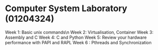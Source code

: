 # Computer System Laboratory (01204324)
Week 1: Basic unix commands\n
Week 2: Virtualisation, Container
Week 3: Assembly and C
Week 4: C and Python
Week 5: Review your hardware performance with PAPI and RAPL
Week 6 : Pthreads and Synchronization
